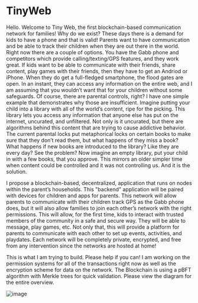 # TinyWeb
Hello. Welcome to Tiny Web, the first blockchain-based communication network for families! Why do we exist? These days there is a demand for kids to have a phone and that is valid! Parents want to have communication and be able to track their children when they are out there in the world. Right now there are a couple of options. You have the Gabb phone and competitors which provide calling/texting/GPS features, and they work great. If kids want to be able to communicate with their friends, share content, play games with their friends, then they have to get an Andriod or iPhone. When they do get a full-fledged smartphone, the flood gates are open. In an instant, they can access any information on the entire web, and I am assuming that you wouldn’t want that for your children without some safeguards. Of course, there are parental controls, right? I have one simple example that demonstrates why those are insufficient. Imagine putting your child into a library with all of the world’s content, ripe for the picking. This library lets you access any information that anyone else has put on the internet, uncurated, and unfiltered. Not only is it uncurated, but there are algorithms behind this content that are trying to cause addictive behavior. The current parental locks put metaphorical locks on certain books to make sure that they don’t read them, but what happens of they miss a book? What happens if new books are introduced to the library? Like they are every day? See the problem? Now imagine an empty library, put your child in with a few books, that you approve. This mirrors an older simpler time when content could be controlled and it was not controlling us. And it is the solution.

I propose a blockchain-based, decentralized, application that runs on nodes within the parent’s households. This "backend" application will be paired with devices for children and apps for parents. This network will allow parents to communicate with their children track GPS as the Gabb phone does, but it will also allow families to join each other’s network with the right permissions. This will allow, for the first time, kids to interact with trusted members of the community in a safe and secure way. They will be able to message, play games, etc. Not only that, this will provide a platform for parents to communicate with each other to set up events, activities, and playdates. Each network will be completely private, encrypted, and free from any intervention since the networks are hosted at home!

This is what I am trying to build. Please help if you can! I am working on the permission systems for all of the transactions right now as well as the encryption scheme for data on the network. The Blockchain is using a pBFT algorithm with Merkle trees for quick validation. Please view the diagram for the entire overview.



![image](https://user-images.githubusercontent.com/11469579/144690931-a44b4e90-b4aa-4cbe-884b-62943daa5409.png)
